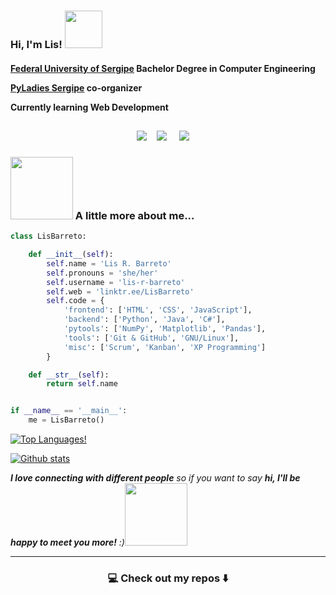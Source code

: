 <!--
**lis-r-barreto/lis-r-barreto** is a ✨ _special_ ✨ repository because its `README.md` (this file) appears on your GitHub profile.
--->  

<h3 align="left"> Hi, I'm Lis! <img src="https://media1.giphy.com/media/VCmLVsrZCoTjhpSKPU/giphy.gif" width="60"> </h3>

<h4>
  <p><a href="http://www.ufs.br/">Federal University of Sergipe</a> Bachelor Degree in Computer Engineering</p>
  <p><a href="https://www.instagram.com/pyladiessergipe/">PyLadies Sergipe</a><a> co-organizer</a></p>
  <p>Currently learning Web Development<p>
</h4>

<h2  align="center"></h2>
<p align="center">
  <a target="_blank"href="https://dev.to/lisrbarreto/"><img src="https://img.shields.io/badge/dev.to-%2312100E.svg?&style=for-the-badge&logo=dev.to&logoColor=white" /></a>&nbsp;&nbsp;&nbsp;
  <a target="_blank"href="https://www.linkedin.com/in/lis-r-barreto/"><img src="https://img.shields.io/badge/linkedin-%230077B5.svg?&style=for-the-badge&logo=linkedin&logoColor=white" /></a>&nbsp;&nbsp;&nbsp;&nbsp;
  <a href="mailto:lis.barreto.py@gmail.com?subject=Hello%20Lis,%20From%20Github"><img src="https://img.shields.io/badge/gmail-%23D14836.svg?&style=for-the-badge&logo=gmail&logoColor=white" /></a>&nbsp;&nbsp;&nbsp;&nbsp;
</p>



### <img src="https://media0.giphy.com/media/1Q9vRiMF7jjcNrFB2o/giphy.gif" width="100"> A little more about me...  


```python
class LisBarreto:

    def __init__(self):
        self.name = 'Lis R. Barreto'
        self.pronouns = 'she/her'
        self.username = 'lis-r-barreto'
        self.web = 'linktr.ee/LisBarreto'
        self.code = {
            'frontend': ['HTML', 'CSS', 'JavaScript'],
            'backend': ['Python', 'Java', 'C#'],
            'pytools': ['NumPy', 'Matplotlib', 'Pandas'],
            'tools': ['Git & GitHub', 'GNU/Linux'],
            'misc': ['Scrum', 'Kanban', 'XP Programming']
        }

    def __str__(self):
        return self.name


if __name__ == '__main__':
    me = LisBarreto()


```

[![Top Languages!](https://github-readme-stats.vercel.app/api/top-langs/?username=lis-r-barreto&theme=dracula&layout=compact)](https://github.com/anuraghazra/github-readme-stats)

[![Github stats](https://github-readme-stats.vercel.app/api?username=lis-r-barreto&theme=dracula&count_private=true&show_icons=true)](https://github.com/anuraghazra/github-readme-stats)

<em><b>I love connecting with different people</b> so if you want to say <b>hi, I'll be happy to meet you more!</b> :)<img src="https://media.giphy.com/media/LnQjpWaON8nhr21vNW/giphy.gif" width="100"></em>

<hr>

<h3  align="center">💻 Check out my repos ⬇️ </h3>
